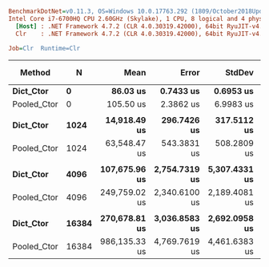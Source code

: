 ``` ini

BenchmarkDotNet=v0.11.3, OS=Windows 10.0.17763.292 (1809/October2018Update/Redstone5)
Intel Core i7-6700HQ CPU 2.60GHz (Skylake), 1 CPU, 8 logical and 4 physical cores
  [Host] : .NET Framework 4.7.2 (CLR 4.0.30319.42000), 64bit RyuJIT-v4.7.3324.0
  Clr    : .NET Framework 4.7.2 (CLR 4.0.30319.42000), 64bit RyuJIT-v4.7.3324.0

Job=Clr  Runtime=Clr  

```
|      Method |     N |          Mean |         Error |        StdDev |        Median | Ratio | RatioSD | Gen 0/1k Op | Gen 1/1k Op | Gen 2/1k Op | Allocated Memory/Op |
|------------ |------ |--------------:|--------------:|--------------:|--------------:|------:|--------:|------------:|------------:|------------:|--------------------:|
|   **Dict_Ctor** |     **0** |      **86.03 us** |     **0.7433 us** |     **0.6953 us** |      **85.85 us** |  **1.00** |    **0.00** |    **114.6240** |           **-** |           **-** |           **352.27 KB** |
| Pooled_Ctor |     0 |     105.50 us |     2.3862 us |     6.9983 us |     101.75 us |  1.29 |    0.06 |    126.0986 |           - |           - |            387.5 KB |
|             |       |               |               |               |               |       |         |             |             |             |                     |
|   **Dict_Ctor** |  **1024** |  **14,918.49 us** |   **296.7426 us** |   **317.5112 us** |  **14,771.63 us** |  **1.00** |    **0.00** |  **44187.5000** |           **-** |           **-** |         **136580.3 KB** |
| Pooled_Ctor |  1024 |  63,548.47 us |   543.3831 us |   508.2809 us |  63,426.85 us |  4.26 |    0.11 |    125.0000 |           - |           - |           388.01 KB |
|             |       |               |               |               |               |       |         |             |             |             |                     |
|   **Dict_Ctor** |  **4096** | **107,675.96 us** | **2,754.7319 us** | **5,307.4331 us** | **105,625.37 us** |  **1.00** |    **0.00** | **166800.0000** | **166800.0000** | **166800.0000** |        **600997.77 KB** |
| Pooled_Ctor |  4096 | 249,759.02 us | 2,340.6100 us | 2,189.4081 us | 249,023.80 us |  2.26 |    0.11 |           - |           - |           - |           389.33 KB |
|             |       |               |               |               |               |       |         |             |             |             |                     |
|   **Dict_Ctor** | **16384** | **270,678.81 us** | **3,036.8583 us** | **2,692.0958 us** | **270,155.03 us** |  **1.00** |    **0.00** | **563500.0000** | **563500.0000** | **563500.0000** |       **2164816.17 KB** |
| Pooled_Ctor | 16384 | 986,135.33 us | 4,769.7619 us | 4,461.6383 us | 986,559.50 us |  3.64 |    0.05 |           - |           - |           - |              392 KB |
